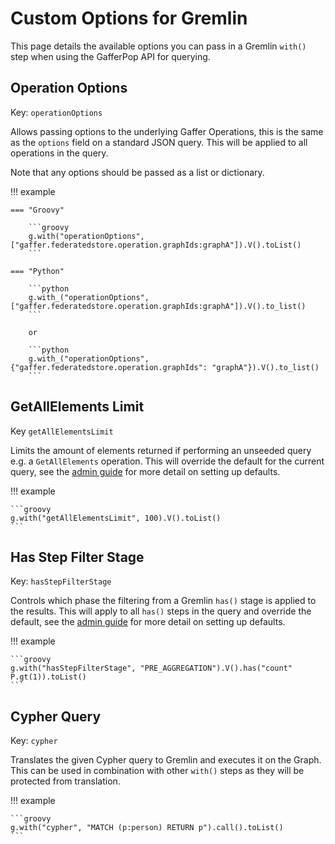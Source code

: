 # Custom Options for Gremlin

This page details the available options you can pass in a Gremlin
`with()` step when using the GafferPop API for querying.

## Operation Options

Key: `operationOptions`

Allows passing options to the underlying Gaffer Operations, this is the same as
the `options` field on a standard JSON query. This will be applied to all
operations in the query.

Note that any options should be passed as a list or dictionary.

!!! example

    === "Groovy"

        ```groovy
        g.with("operationOptions", ["gaffer.federatedstore.operation.graphIds:graphA"]).V().toList()
        ```

    === "Python"

        ```python
        g.with_("operationOptions", ["gaffer.federatedstore.operation.graphIds:graphA"]).V().to_list()
        ```

        or

        ```python
        g.with_("operationOptions", {"gaffer.federatedstore.operation.graphIds": "graphA"}).V().to_list()
        ```

## GetAllElements Limit

Key `getAllElementsLimit`

Limits the amount of elements returned if performing an unseeded query e.g. a
`GetAllElements` operation. This will override the default for the current
query, see the [admin guide](../../administration-guide/gaffer-deployment/gremlin.md#configuring-the-gafferpop-library)
for more detail on setting up defaults.

!!! example

    ```groovy
    g.with("getAllElementsLimit", 100).V().toList()
    ```

## Has Step Filter Stage

Key: `hasStepFilterStage`

Controls which phase the filtering from a Gremlin `has()` stage is applied to
the results. This will apply to all `has()` steps in the query and override the
default, see the [admin guide](../../administration-guide/gaffer-deployment/gremlin.md#configuring-the-gafferpop-library)
for more detail on setting up defaults.

!!! example

    ```groovy
    g.with("hasStepFilterStage", "PRE_AGGREGATION").V().has("count" P.gt(1)).toList()
    ```

## Cypher Query

Key: `cypher`

Translates the given Cypher query to Gremlin and executes it on the Graph. This
can be used in combination with other `with()` steps as they will be protected
from translation.

!!! example

    ```groovy
    g.with("cypher", "MATCH (p:person) RETURN p").call().toList()
    ```
